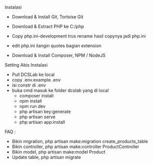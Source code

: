 Instalasi
+ Download & Install Git, Tortoise Git

+ Download & Extract PHP ke C:/php
+ Copy php.ini-development trus rename hasil copynya jadi php.ini
+ edit php.ini ilangin quotes bagian extension

+ Download & Install Composer, NPM / NodeJS

Setting Abis Instalasi

+ Pull DCSLab ke local
+ copy .env.example .env
+ isi constr di .env
+ buka cmd masuk ke folder dcslab yang di local 
  - composer install
  - npm install
  - npm run dev
  - php artisan key:generate
  - php artisan serve
  - php artisan app:install

FAQ :
+ Bikin migration,  php artisan make:migration create_products_table
+ Bikin controller, php artisan make:controller ProductController
+ Bikin model,      php artisan make:model Product
+ Update table,     php artisan migrate
